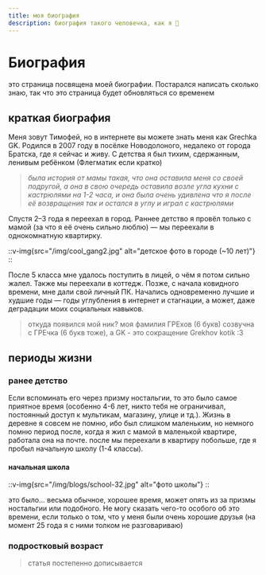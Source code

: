 ```yaml
---
title: моя биография
description: биография такого человечка, как я 🫠
---
```


# Биография

это страница посвящена моей биографии. Постарался написать сколько знаю, так что это страница будет обновляться со временем

## краткая биография

Меня зовут Тимофей, но в интернете вы можете знать меня как Grechka GK.
Родился в 2007 году в посёлке Новодолоного, недалеко от города Братска, где я сейчас и живу.
С детства я был тихим, сдержанным, ленивым ребёнком (Флегматик если кратко)

>*была история от мамы такая, что она оставила меня со своей подругой, а она в свою очередь оставила возле угла кухни с кастрюлями на 1-2 часа,
и она была очень удивлена что я после её возвращения так и остался в углу и играл с кастрюлями*

Спустя 2–3 года я переехал в город. Раннее детство я провёл только с мамой (за что я её очень сильно люблю) — мы переехали в однокомнатную квартирку.

::v-img{src="/img/cool_gang2.jpg" alt="детское фото в городе (~10 лет)"}
::

После 5 класса мне удалось поступить в лицей, о чём я потом сильно жалел. Также мы переехали в коттедж.
Позже, с начала ковидного времени, мне дали свой личный ПК. Начались одновременно лучшие и худшие годы — годы углубления в интернет и стагнации, а может, даже деградации моих социальных навыков.

>откуда появился мой ник? моя фамилия ГРЕхов (6 букв) созвучна с ГРЕчка (6 букв тоже), а GK - это сокращение Grekhov kotik :3

## периоды жизни

### ранее детство

Если вспоминать его через призму ностальгии, то это было самое приятное время (особенно 4-6 лет, никто тебя не ограничивал, постоянный доступ к мультикам, магазину, улице и тд.).
Жизнь в деревне я совсем не помню, ибо был слишком маленьким, но немного помню период после, когда я жил с мамой в маленькой квартире, работала она на почте.
после мы переехали в квартиру побольше, где я пробыл начальную школу (1-4 классы).

#### начальная школа

::v-img{src="/img/blogs/school-32.jpg" alt="фото школы"}
::

это было... весьма обычное, хорошее время, может опять из за призмы ностальгии или подобного. Не могу сказать чего-то особого об это времени,
если только о том, что у меня были очень хорошие друзья (на момент 25 года я с ними толком не разговариваю)

### подростковый возраст

>статья постепенно дописывается